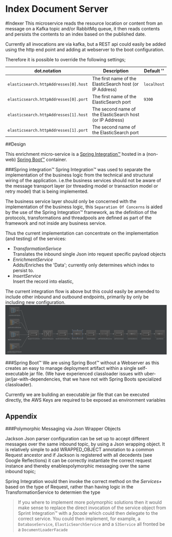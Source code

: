 Index Document Server
=====================
#Indexer
This microservice reads the resource location or content from an message on a Kafka topic and/or RabbitMq queue, it 
then reads contents and persists the contents to an index based on the published date.
 
 
Currently all invocations are via kafka, but a REST api could easily be added using the http end point and adding at webserver to the boot configuration.

Therefore it is possible to override the following settings;

| dot.notation | Description | Default '' |
| ------------ | ----------- | ---------- |
| `elasticsearch.httpAddresses[0].host` | The first name of the ElasticSearch host (or IP Address) | `localhost` |
| `elasticsearch.httpAddresses[0].port` | The first name of the ElasticSearch port | `9300` |
| `elasticsearch.httpAddresses[1].host` | The second name of the ElasticSearch host (or IP Address) | |
| `elasticsearch.httpAddresses[1].port` | The second name of the ElasticSearch port |  |
 



##Design

This enrichment micro-service is a [Spring Integration&trade;](https://projects.spring.io/spring-integration/) hosted in a (non-web) [Spring Boot&trade;](http://projects.spring.io/spring-boot/) container.

###Spring integration&trade;
 Spring Integration&trade; was used to separate the implementation of the business logic from the technical and structural wiring of the application.
 i.e.the business services should not be aware of the message transport layer (or threading model or transaction model or retry model) that is being implemented.
 
 The business service layer should only be concerned with the implementation of the business logic, this `Separation Of Concerns` 
 is aided by the use of the Spring Integration&trade; framework, as the definition of the protocols, transformations and 
 threadpools are defined as part of the framework and not inside any business service.
     
 Thus the current implementation can concentrate on the implementation (and testing) of the services: 
 * _TransformationSerivce_</br>
    Translates the inbound single Json into request specific payload objects
 * _EnrichmentService_<br/>
    Adds/Enriches  the 'Data'; currently only determines which index to persist to.
 * _InsertService_<br/>
    Insert the record into elastic,
    
The current integration flow is above but this could easily be amended to include other inbound and outbound endpoints, 
primarily by only be including new configuration.
![Spring Integration Flow -> Kafka|JMS|SOAP|Rest -> transform -> load -> enrich -> upsert](multiInboundEndpoint.png)


###Spring Boot&trade;
We are using Spring Boot&trade; without a Webserver as this creates an easy to manage deployment artifact within a single
self-executable jar file.
(We have experienced classloader issues with uber-jar/jar-with-dependencies, that we have not with Spring Boots specialized classloader).

Currently we are building an executable jar file that can be executed directly, the AWS Keys are required to be exposed
 as environment variables 
    

## Appendix
###Polymorphic Messaging via Json Wrapper Objects

Jackson Json parser configuration can be set up to accept different messages over the same inbound topic, by using a Json wrapping
 object. It is relatively simple to add WRAPPED_OBJECT annotation to a common Request ancestor and if Jackson is registered with all decedents (see Google Reflections) it 
 can be correctly instantiate the correct request instance and thereby enablespolymorphic messaging over the same inbound topic; 
 
Spring Integration would then invoke the correct method on the _Services+_ based on the type of Request, rather than having logic in the TransformationService 
to determien the type

> If you where to implement more polymorphic solutions then it would make sense to replace the direct invocation of the service object from 
> Sprint Integration&trade; with a _facade_ which could then delegate to the correct service.
> You could then implement, for example, a `DatabaseService`, `ElasticSearchService` and a `S3Service` all fronted be a `DocumentLoaderFacade`
>

